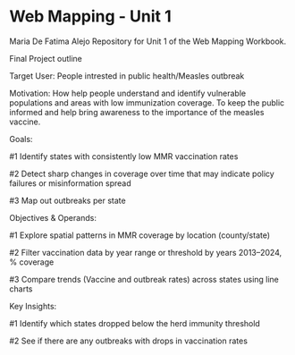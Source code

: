 # Web Mapping - Unit 1
Maria De Fatima Alejo
Repository for Unit 1 of the Web Mapping Workbook.

Final Project outline


Target User: People intrested in public health/Measles outbreak

Motivation: How help people understand and identify vulnerable populations and areas with low immunization coverage. To keep the public informed and help bring awareness to the importance of the measles vaccine.

Goals:

#1 Identify states with consistently low MMR vaccination rates

#2 Detect sharp changes in coverage over time that may indicate policy failures or misinformation spread

#3 Map out outbreaks per state

Objectives & Operands:

#1 Explore spatial patterns in MMR coverage by location (county/state)

#2 Filter vaccination data by year range or threshold by years 2013–2024, % coverage

#3 Compare trends (Vaccine and outbreak rates) across states using line charts

Key Insights:

#1 Identify which states dropped below the herd immunity threshold

#2 See if there are any outbreaks with drops in vaccination rates

